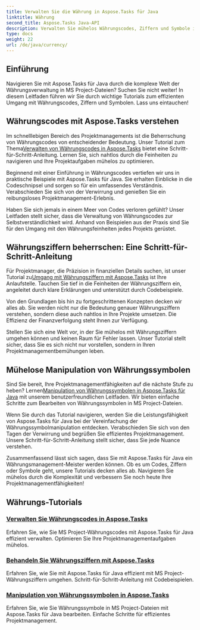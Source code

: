 ```yaml
---
title: Verwalten Sie die Währung in Aspose.Tasks für Java
linktitle: Währung
second_title: Aspose.Tasks Java-API
description: Verwalten Sie mühelos Währungscodes, Ziffern und Symbole in MS Project-Dateien mit Aspose.Tasks für Java. Optimieren Sie das Projektmanagement mit leicht verständlichen Tutorials.
type: docs
weight: 22
url: /de/java/currency/
---
```


## Einführung

Navigieren Sie mit Aspose.Tasks für Java durch die komplexe Welt der Währungsverwaltung in MS Project-Dateien? Suchen Sie nicht weiter! In diesem Leitfaden führen wir Sie durch wichtige Tutorials zum effizienten Umgang mit Währungscodes, Ziffern und Symbolen. Lass uns eintauchen!

## Währungscodes mit Aspose.Tasks verstehen

 Im schnelllebigen Bereich des Projektmanagements ist die Beherrschung von Währungscodes von entscheidender Bedeutung. Unser Tutorial zum Thema[Verwalten von Währungscodes in Aspose.Tasks](./currency-codes/) bietet eine Schritt-für-Schritt-Anleitung. Lernen Sie, sich nahtlos durch die Feinheiten zu navigieren und Ihre Projektaufgaben mühelos zu optimieren.

Beginnend mit einer Einführung in Währungscodes vertiefen wir uns in praktische Beispiele mit Aspose.Tasks für Java. Sie erhalten Einblicke in die Codeschnipsel und sorgen so für ein umfassendes Verständnis. Verabschieden Sie sich von der Verwirrung und genießen Sie ein reibungsloses Projektmanagement-Erlebnis.

Haben Sie sich jemals in einem Meer von Codes verloren gefühlt? Unser Leitfaden stellt sicher, dass die Verwaltung von Währungscodes zur Selbstverständlichkeit wird. Anhand von Beispielen aus der Praxis sind Sie für den Umgang mit den Währungsfeinheiten jedes Projekts gerüstet.

## Währungsziffern beherrschen: Eine Schritt-für-Schritt-Anleitung

 Für Projektmanager, die Präzision in finanziellen Details suchen, ist unser Tutorial zu[Umgang mit Währungsziffern mit Aspose.Tasks](./currency-digits/) ist Ihre Anlaufstelle. Tauchen Sie tief in die Feinheiten der Währungsziffern ein, angeleitet durch klare Erklärungen und unterstützt durch Codebeispiele.

Von den Grundlagen bis hin zu fortgeschrittenen Konzepten decken wir alles ab. Sie werden nicht nur die Bedeutung genauer Währungsziffern verstehen, sondern diese auch nahtlos in Ihre Projekte umsetzen. Die Effizienz der Finanzverfolgung steht Ihnen zur Verfügung.

Stellen Sie sich eine Welt vor, in der Sie mühelos mit Währungsziffern umgehen können und keinen Raum für Fehler lassen. Unser Tutorial stellt sicher, dass Sie es sich nicht nur vorstellen, sondern in Ihren Projektmanagementbemühungen leben.

## Mühelose Manipulation von Währungssymbolen

 Sind Sie bereit, Ihre Projektmanagementfähigkeiten auf die nächste Stufe zu heben? Lernen[Manipulation von Währungssymbolen in Aspose.Tasks für Java](./currency-symbols/) mit unserem benutzerfreundlichen Leitfaden. Wir bieten einfache Schritte zum Bearbeiten von Währungssymbolen in MS Project-Dateien.

Wenn Sie durch das Tutorial navigieren, werden Sie die Leistungsfähigkeit von Aspose.Tasks für Java bei der Vereinfachung der Währungssymbolmanipulation entdecken. Verabschieden Sie sich von den Tagen der Verwirrung und begrüßen Sie effizientes Projektmanagement. Unsere Schritt-für-Schritt-Anleitung stellt sicher, dass Sie jede Nuance verstehen.

Zusammenfassend lässt sich sagen, dass Sie mit Aspose.Tasks für Java ein Währungsmanagement-Meister werden können. Ob es um Codes, Ziffern oder Symbole geht, unsere Tutorials decken alles ab. Navigieren Sie mühelos durch die Komplexität und verbessern Sie noch heute Ihre Projektmanagementfähigkeiten!

## Währungs-Tutorials
### [Verwalten Sie Währungscodes in Aspose.Tasks](./currency-codes/)
Erfahren Sie, wie Sie MS Project-Währungscodes mit Aspose.Tasks für Java effizient verwalten. Optimieren Sie Ihre Projektmanagementaufgaben mühelos.
### [Behandeln Sie Währungsziffern mit Aspose.Tasks](./currency-digits/)
Erfahren Sie, wie Sie mit Aspose.Tasks für Java effizient mit MS Project-Währungsziffern umgehen. Schritt-für-Schritt-Anleitung mit Codebeispielen.
### [Manipulation von Währungssymbolen in Aspose.Tasks](./currency-symbols/)
Erfahren Sie, wie Sie Währungssymbole in MS Project-Dateien mit Aspose.Tasks für Java bearbeiten. Einfache Schritte für effizientes Projektmanagement.